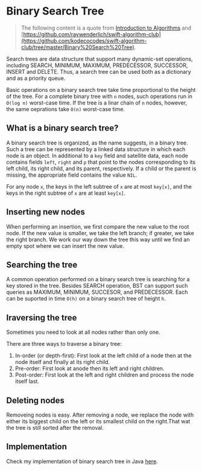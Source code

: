 # Binary Search Tree

> The following content is a quote from [Introduction to Algorithms](https://en.wikipedia.org/wiki/Introduction_to_Algorithms) and  [https://github.com/raywenderlich/swift-algorithm-club](https://github.com/kodecocodes/swift-algorithm-club/tree/master/Binary%20Search%20Tree).

Search trees are data structure that support many dynamic-set operations, including SEARCH, MINIMUM, MAXIMUM, PREDECESSOR, SUCCESSOR, INSERT and DELETE. Thus, a search tree can be used both as a dictionary and as a priority queue.

Basic operations on a binary search tree take time proportional to the height of the tree. For a complete binary tree with `n` nodes, such operations run in `O(log n)` worst-case time. If the tree is a linar chain of `n` nodes, however, the same oeprations take `O(n)` worst-case time.

## What is a binary search tree?

A binary search tree is organized, as the name suggests, in a binary tree. Such a tree can be represented by a linked data structure in which each node is an object. In additional to a `key` field and satellite data, each node contains fields `left`, `right` and `p` that point to the nodes corresponding to its left child, its right child, and its parent, respectively. If a child or the parent is missing, the appropriate field contains the value `NIL`.

For any node `x`, the keys in the left subtree of `x` are at most `key[x]`, and the keys in the right subtree of `x` are at least `key[x]`.

## Inserting new nodes

When performing an insertion, we first compare the new value to the root node. If the new value is smaller, we take the left branch; if greater, we take the right branch. We work our way down the tree this way until we find an empty spot where we can insert the new value.

## Searching the tree

A common operation performed on a binary search tree is searching for a key stored in the tree. Besides SEARCH operation, BST can support such queries as MAXIMUM, MINIMUM, SUCCESOR, and PREDECESSOR. Each can be suported in time `O(h)` on a binary search tree of height `h`.

## Iraversing the tree

Sometimes you need to look at all nodes rather than only one.

There are three ways to traverse a binary tree:

1. In-order (or depth-first): First look at the left child of a node then at the node itself and finally at its right child.
2. Pre-order: First look at anode then its left and right children.
3. Post-order: First look at the left and right children and process the node itself last.

## Deleting nodes

Removeing nodes is easy. After removing a node, we replace the node with either its biggest child on the left or its smallest child on the right.That wat the tree is still sorted after the removal.

## Implementation

Check my implementation of binary search tree in Java [here](https://github.com/janwee-sha/algorithms/blob/main/src/main/java/BinarySearchTree/BST.java).
